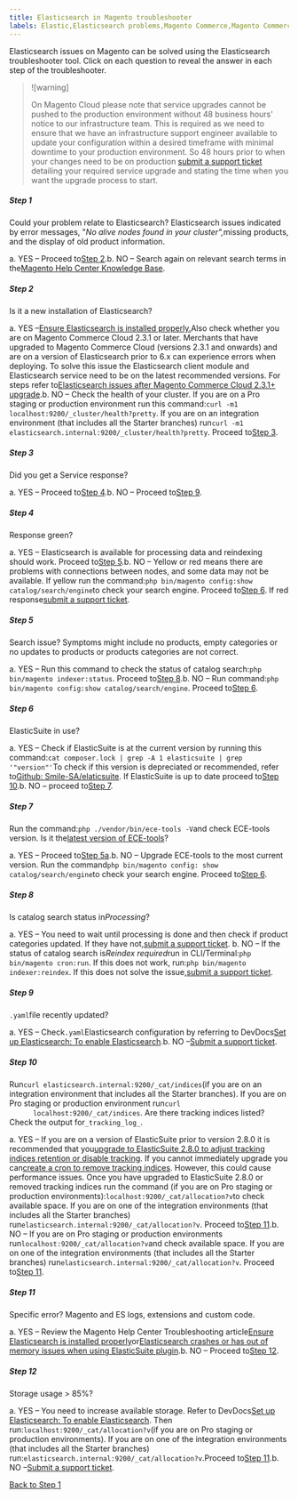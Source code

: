 ```yaml
---
title: Elasticsearch in Magento troubleshooter
labels: Elastic,Elasticsearch problems,Magento Commerce,Magento Commerce Cloud,Troubleshooter,crash,elasticsuite,how to,missing products
---
```


Elasticsearch issues on Magento can be solved using the Elasticsearch troubleshooter tool. Click on each question to reveal the answer in each step of the troubleshooter.

>![warning]
>
>On Magento Cloud please note that service upgrades cannot be pushed to the production environment without 48 business hours' notice to our infrastructure team. This is required as we need to ensure that we have an infrastructure support engineer available to update your configuration within a desired timeframe with minimal downtime to your production environment. So 48 hours prior to when your changes need to be on production [submit a support ticket](https://support.magento.com/hc/en-us/articles/360019088251) detailing your required service upgrade and stating the time when you want the upgrade process to start.

<div class="zd-accordion">
<div class="zd-accordion-panel">
<h5>Step 1</h5>
<div class="zd-accordion-section">Could your problem relate to Elasticsearch? Elasticsearch issues indicated by error messages, "<em>No alive nodes found in your cluster",</em>missing products, and the display of old product information.</div>
<p class="zd-accordion-text">a. YES – Proceed to<a class="accordion-anchor" href="#zd-accordion-2">Step 2</a>.b. NO – Search again on relevant search terms in the<a href="https://support.magento.com/hc">Magento Help Center Knowledge Base</a>.</p>
</div>
<div class="zd-accordion-panel">
<h5>Step 2</h5>
<div class="zd-accordion-section">Is it a new installation of Elasticsearch?</div>
<p class="zd-accordion-text">a. YES –<a href="https://support.magento.com/hc/en-us/articles/360034939312">Ensure Elasticsearch is installed properly.</a>Also check whether you are on Magento Commerce Cloud 2.3.1 or later. Merchants that have upgraded to Magento Commerce Cloud (versions 2.3.1 and onwards) and are on a version of Elasticsearch prior to 6.x can experience errors when deploying. To solve this issue the Elasticsearch client module and Elasticsearch service need to be on the latest recommended versions. For steps refer to<a href="https://support.magento.com/hc/en-us/articles/360042538511">Elasticsearch issues after Magento Commerce Cloud 2.3.1+ upgrade</a>.b. NO – Check the health of your cluster. If you are on a Pro staging or production environment run this command:<code>curl -m1 localhost:9200/_cluster/health?pretty</code>. If you are on an integration environment (that includes all the Starter branches) run<code>curl -m1 elasticsearch.internal:9200/_cluster/health?pretty</code>. Proceed to<a class="accordion-anchor" href="#zd-accordion-3">Step 3</a>.</p>
</div>
<div class="zd-accordion-panel">
<h5>Step 3</h5>
<div class="zd-accordion-section">Did you get a Service response?</div>
<p class="zd-accordion-text">a. YES – Proceed to<a class="accordion-anchor" href="#zd-accordion-4">Step 4</a>.b. NO – Proceed to<a class="accordion-anchor" href="#zd-accordion-9">Step 9</a>.</p>
</div>
<div class="zd-accordion-panel">
<h5>Step 4</h5>
<div class="zd-accordion-section">Response green?</div>
<p class="zd-accordion-text">a. YES – Elasticsearch is available for processing data and reindexing should work. Proceed to<a class="accordion-anchor" href="#zd-accordion-5">Step 5</a>.b. NO – Yellow or red means there are problems with connections between nodes, and some data may not be available. If yellow run the command:<code>php bin/magento config:show catalog/search/engine</code>to check your search engine. Proceed to<a class="accordion-anchor" href="#zd-accordion-6">Step 6</a>. If red response<a href="https://support.magento.com/hc/en-us/articles/360019088251">submit a support ticket</a>.</p>
</div>
<div class="zd-accordion-panel">
<h5>Step 5</h5>
<div class="zd-accordion-section">Search issue? Symptoms might include no products, empty categories or no updates to products or products categories are not correct.</div>
<p class="zd-accordion-text">a. YES – Run this command to check the status of catalog search:<code>php bin/magento indexer:status</code>. Proceed to<a class="accordion-anchor" href="#zd-accordion-8">Step 8</a>.b. NO – Run command:<code>php bin/magento config:show catalog/search/engine</code>. Proceed to<a class="accordion-anchor" href="#zd-accordion-6">Step 6</a>.</p>
</div>
<div class="zd-accordion-panel">
<h5>Step 6</h5>
<div class="zd-accordion-section">ElasticSuite in use?</div>
<p class="zd-accordion-text">a. YES – Check if ElasticSuite is at the current version by running this command:<code>cat composer.lock | grep -A 1 elasticsuite | grep '"version"'</code>To check if this version is depreciated or recommended, refer to<a href="https://github.com/Smile-SA/elasticsuite">Github: Smile-SA/elaticsuite</a>. If ElasticSuite is up to date proceed to<a class="accordion-anchor" href="#zd-accordion-10">Step 10</a>.b. NO – proceed to<a class="accordion-anchor" href="#zd-accordion-7">Step 7</a>.</p>
</div>
<div class="zd-accordion-panel">
<h5>Step 7</h5>
<div class="zd-accordion-section">Run the command:<code>php ./vendor/bin/ece-tools -V</code>and check ECE-tools version. Is it the<a href="https://github.com/magento/ece-tools/releases">latest version of ECE-tools</a>?</div>
<p class="zd-accordion-text">a. YES – Proceed to<a class="accordion-anchor" href="#zd-accordion-5">Step 5a</a>.b. NO – Upgrade ECE-tools to the most current version. Run the command<code>php bin/magento config: show catalog/search/engine</code>to check your search engine. Proceed to<a class="accordion-anchor" href="#zd-accordion-6">Step 6</a>.</p>
</div>
<div class="zd-accordion-panel">
<h5>Step 8</h5>
<div class="zd-accordion-section">Is catalog search status in<em>Processing</em>?</div>
<p class="zd-accordion-text">a. YES –  You need to wait until processing is done and then check if product categories updated. If they have not,<a href="https://support.magento.com/hc/en-us/articles/360019088251">submit a support ticket</a>. b. NO –  If the status of catalog search is<em>Reindex required</em>run in CLI/Terminal:<code>php bin/magento cron:run</code>. If this does not work, run:<code>php bin/magento indexer:reindex</code>. If this does not solve the issue,<a href="https://support.magento.com/hc/en-us/articles/360019088251">submit a support ticket</a>.</p>
</div>
<div class="zd-accordion-panel">
<h5>Step 9</h5>
<div class="zd-accordion-section">
<code>.yaml</code>file recently updated?</div>
<p class="zd-accordion-text">a. YES – Check<code>.yaml</code>Elasticsearch configuration by referring to DevDocs<a href="https://devdocs.magento.com/cloud/project/project-conf-files_services-elastic.html?itm_source=devdocs&itm_medium=search_page&itm_campaign=federated_search&itm_term=elastic%20search%20yaml">Set up Elasticsearch: To enable Elasticsearch</a>.b. NO –<a href="https://support.magento.com/hc/en-us/articles/360019088251">Submit a support ticket</a>.</p>
</div>
<div class="zd-accordion-panel">
<h5>Step 10</h5>
<div class="zd-accordion-section">Run<code>curl elasticsearch.internal:9200/_cat/indices</code>(if you are on an integration environment that includes all the Starter branches). If you are on Pro staging or production environment run<code>curl
      localhost:9200/_cat/indices</code>. Are there tracking indices listed? Check the output for<code><index
      name>_tracking_log_</code>.</div>
<p class="zd-accordion-text">a. YES –  If you are on a version of ElasticSuite prior to version 2.8.0 it is recommended that you<a href="https://support.magento.com/hc/en-us/articles/360035266131?">upgrade to ElasticSuite 2.8.0 to adjust tracking indices retention or disable tracking</a>. If you cannot immediately upgrade you can<a href="https://support.magento.com/hc/en-us/articles/360034921492">create a cron to remove tracking indices</a>. However, this could cause performance issues. Once you have upgraded to ElasticSuite 2.8.0 or removed tracking indices run the command (if you are on Pro staging or production environments):<code>localhost:9200/_cat/allocation?v</code>to check available space. If you are on one of the integration environments (that includes all the Starter branches) run<code>elasticsearch.internal:9200/_cat/allocation?v</code>. Proceed to<a class="accordion-anchor" href="#zd-accordion-11">Step 11</a>.b. NO – If you are on Pro staging or production environments run<code>localhost:9200/_cat/allocation?v</code>and check available space. If you are on one of the integration environments (that includes all the Starter branches) run<code>elasticsearch.internal:9200/_cat/allocation?v</code>. Proceed to<a class="accordion-anchor" href="#zd-accordion-11">Step 11</a>.</p>
</div>
<div class="zd-accordion-panel">
<h5>Step 11</h5>
<div class="zd-accordion-section">Specific error? Magento and ES logs, extensions and custom code.</div>
<p class="zd-accordion-text">a. YES – Review the Magento Help Center Troubleshooting article<a href="https://support.magento.com/hc/en-us/articles/360034939312">Ensure Elasticsearch is installed properly</a>or<a href="https://support.magento.com/hc/en-us/articles/360035266131">Elasticsearch crashes or has out of memory issues when using ElasticSuite plugin</a>.b. NO – Proceed to<a class="accordion-anchor" href="#zd-accordion-12">Step 12</a>.</p>
</div>
<div class="zd-accordion-panel">
<h5>Step 12</h5>
<div class="zd-accordion-section">Storage usage > 85%?</div>
<p class="zd-accordion-text">a.  YES – You need to increase available storage. Refer to DevDocs<a href="https://devdocs.magento.com/cloud/project/project-conf-files_services-elastic.html?itm_source=devdocs&itm_medium=search_page&itm_campaign=federated_search&itm_term=elastic%20search%20yaml">Set up Elasticsearch: To enable Elasticsearch</a>. Then run:<code>localhost:9200/_cat/allocation?v</code>(if you are on Pro staging or production environments). If you are on one of the integration environments (that includes all the Starter branches) run:<code>elasticsearch.internal:9200/_cat/allocation?v</code><font>.</font>Proceed to<a class="accordion-anchor" href="#zd-accordion-11">Step 11</a>.b. NO –<a href="https://support.magento.com/hc/en-us/articles/360019088251">Submit a support ticket</a>.</p>
</div>
<p></p>
<p><a href="#zd-accordion-1">Back to Step 1</a></p>
</div>